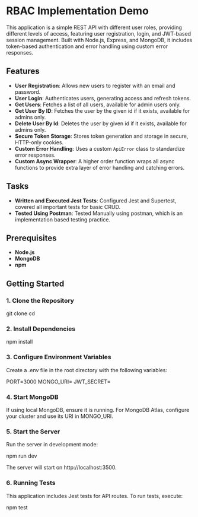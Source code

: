 # RBAC Implementation Demo

This application is a simple REST API with different user roles, providing different levels of access, featuring user registration, login, and JWT-based session management. Built with Node.js, Express, and MongoDB, it includes token-based authentication and error handling using custom error responses.

## Features

- **User Registration**: Allows new users to register with an email and password.
- **User Login**: Authenticates users, generating access and refresh tokens.
- **Get Users**: Fetches a list of all users, available for admin users only.
- **Get User By ID**: Fetches the user by the given id if it exists, available for admins only.
- **Delete User By Id**: Deletes the user by given id if it exists, available for admins only.
- **Secure Token Storage**: Stores token generation and storage in secure, HTTP-only cookies.
- **Custom Error Handling**: Uses a custom `ApiError` class to standardize error responses.
- **Custom Async Wrapper**: A higher order function wraps all async functions to provide extra layer of error handling and catching errors.

## Tasks

- **Written and Executed Jest Tests**: Configured Jest and Supertest, covered all important tests for basic CRUD.
- **Tested Using Postman**: Tested Manually using postman, which is an implementation based testing practice.


## Prerequisites

- **Node.js**
- **MongoDB** 
- **npm**

## Getting Started

### 1. Clone the Repository

git clone <repository-url>
cd <repository-name>

### 2. Install Dependencies

npm install

### 3. Configure Environment Variables

Create a .env file in the root directory with the following variables:

PORT=3000
MONGO_URI=<your-mongodb-uri>
JWT_SECRET=<your-jwt-secret>

### 4. Start MongoDB

If using local MongoDB, ensure it is running. For MongoDB Atlas, configure your cluster and use its URI in MONGO_URI.

### 5. Start the Server

Run the server in development mode:

npm run dev

The server will start on http://localhost:3500.

### 6. Running Tests

This application includes Jest tests for API routes. To run tests, execute:

npm test